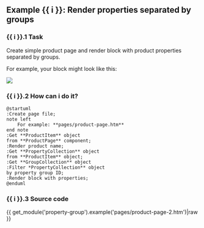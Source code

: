 ## Example {{ i }}: Render properties separated by groups

### {{ i }}.1 Task

Create simple product page and render block with product properties separated by groups.

For example, your block might look like this:

![](./../../../assets/images/fronend-property-group-1.png)

### {{ i }}.2 How can i do it?

```plantuml
@startuml
:Create page file;
note left
    For example: **pages/product-page.htm**
end note
:Get **ProductItem** object
from **ProductPage** component;
:Render product name;
:Get **PropertyCollection** object
from **ProductItem** object;
:Get **GroupCollection** object
:Filter *PropertyCollection** object
by property group ID;
:Render block with properties;
@enduml
```

### {{ i }}.3 Source code

{{ get_module('property-group').example('pages/product-page-2.htm')|raw }}